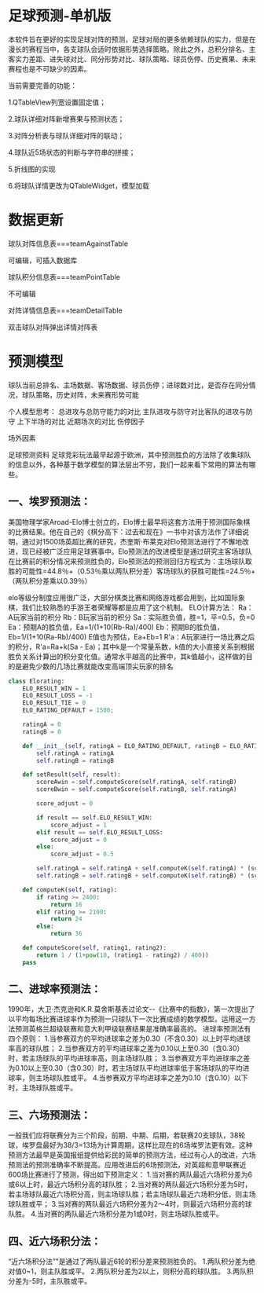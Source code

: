 # 足球预测-单机版

​		本软件旨在更好的实现足球对阵的预测，足球对局的更多依赖球队的实力，但是在漫长的赛程当中，各支球队会适时依据形势选择策略。除此之外，总积分排名、主客实力差距、进失球对比、同分形势对比、球队策略、球员伤停、历史赛果、未来赛程也是不可缺少的因素。

当前需要完善的功能：

1.QTableView列宽设置固定值；

2.球队详细对阵新增赛果与预测状态；

3.对阵分析表与球队详细对阵的联动；

4.球队近5场状态的判断与字符串的拼接；

5.折线图的实现

6.将球队详情更改为QTableWidget，模型加载

# 数据更新

球队对阵信息表===teamAgainstTable

可编辑，可插入数据库

球队积分信息表===teamPointTable

不可编辑

对阵详情信息表===teamDetailTable

双击球队对阵弹出详情对阵表

# 预测模型

球队当前总排名、主场数据、客场数据、球员伤停；进球数对比，是否存在同分情况，球队策略，历史对阵，未来赛形势可能

个人模型思考：
总进攻与总防守能力的对比
主队进攻与防守对比客队的进攻与防守
上下半场的对比
近期场次的对比
伤停因子

场外因素

足球预测资料
足球竞彩玩法最早起源于欧洲，其中预测胜负的方法除了收集球队的信息以外，各种基于数学模型的算法层出不穷，我们一起来看下常用的算法有哪些。

## 一、埃罗预测法：
​		美国物理学家Aroad-Elo博士创立的，Elo博士最早将这套方法用于预测国际象棋的比赛结果。他在自己的《棋分高下：过去和现在》一书中对该方法作了详细说明，通过对1500场英超比赛的研究，杰奎斯·布莱克对Elo预测法进行了不懈地改进，现已经被广泛应用足球赛事中。
​		Elo预测法的改进模型是通过研究主客场球队在比赛前的积分情况来预测胜负的，Elo预测法的预测回归方程式为：主场球队取胜的可能性=44.8％+（0.53％乘以两队积分差）客场球队的获胜可能性=24.5％+（两队积分差乘以0.39％）

​		elo等级分制度应用很广泛，大部分棋类比赛和网络游戏都会用到，比如国际象棋，我们比较熟悉的手游王者荣耀等都是应用了这个机制。
ELO计算方法：
Ra：A玩家当前的积分
Rb：B玩家当前的积分
Sa：实际胜负值，胜=1，平=0.5，负=0
Ea：预期A的胜负值，Ea=1/(1+10(Rb-Ra)/400)
Eb：预期B的胜负值，Eb=1/(1+10(Ra-Rb)/400)
E值也为预估，Ea+Eb=1
R'a：A玩家进行一场比赛之后的积分，R'a=Ra+k(Sa - Ea)；其中k是一个常量系数，k值的大小直接关系到根据胜负关系计算出的积分变化值。
​		通常水平越高的比赛中，其k值越小，这样做的目的是避免少数的几场比赛就能改变高端顶尖玩家的排名

```python
class Elorating:
    ELO_RESULT_WIN = 1
    ELO_RESULT_LOSS = -1
    ELO_RESULT_TIE = 0
    ELO_RATING_DEFAULT = 1500;

	ratingA = 0
    ratingB = 0

    def __init__(self, ratingA = ELO_RATING_DEFAULT, ratingB = ELO_RATING_DEFAULT):
        self.ratingA = ratingA
        self.ratingB = ratingB

    def setResult(self, result):
        scoreAwin = self.computeScore(self.ratingA, self.ratingB)
        scoreBwin = self.computeScore(self.ratingB, self.ratingA)

        score_adjust = 0

        if result == self.ELO_RESULT_WIN:
            score_adjust = 1
        elif result == self.ELO_RESULT_LOSS:
            score_adjust = 0
        else:
            score_adjust = 0.5

  		self.ratingA = self.ratingA + self.computeK(self.ratingA) * (score_adjust - scoreAwin)
        self.ratingB = self.ratingB + self.computeK(self.ratingB) * (score_adjust - scoreBwin)

    def computeK(self, rating):
        if rating >= 2400:
            return 16
        elif rating >= 2100:
            return 24
        else:
            return 36

    def computeScore(self, rating1, rating2):
        return 1 / (1+pow(10, (rating1 - rating2) / 400))
    pass
```


## 二、进球率预测法：
​		1990年，大卫·杰克逊和K.R.莫舍斯基表过论文--《比赛中的指数》，第一次提出了以平均每场比赛进球率作为预测一只球队下一次比赛成绩的数学模型。运用这一方法预测英格兰超级联赛和意大利甲级联赛结果是准确率最高的。
进球率预测法有四个原则：
1.当参赛双方的平均进球率之差为0.30（不含0.30）以上时平均进球率高的球队胜；
2.当参赛双方的平均进球率之差为0.10以上至0.30（含0.30）时，若主场球队的平均进球率高，则主场球队胜；
3.当参赛双方平均进球率之差为0.10以上至0.30（含0.30）时，若主场球队平均进球率低于客场球队的平均进球率，则主场球队胜或平。
4.当参赛双方平均进球率之差为0.10（含0.10）以下时，主场球队胜或平。

## 三、六场预测法：
​		一般我们应将联赛分为三个阶段，前期、中期、后期，若联赛20支球队，38轮球，埃罗盘最好为38/3=13场为计算周期，这样比现在的6场埃罗法更有效。这种预测方法最早是英国报纸提供给彩民的简单的预测方法，经过有心人的改进，六场预测法的预测准确率不断提高。应用改进后的6场预测法，对英超和意甲联赛近600场比赛进行了预测，得出如下预测定义：
1.当对赛的两队最近六场积分差为6或6以上时，最近六场积分高的球队胜；
2.当对赛的两队最近六场积分差为5时，若主场球队最近六场积分高，则主场球队胜；若主场球队最近六场积分低，则主场球队胜或平；
3.当对赛的两队最近六场积分差为2～4时，则最近六场积分高的球队胜。
4.当对赛的两队最近六场积分差为1或0时，则主场球队胜或平。

## 四、近六场积分法：
“近六场积分法”"是通过了两队最近6轮的积分差来预测胜负的。
1.两队积分差为绝对值0~1，则主队胜或平。
2.两队积分差为2以上，则积分高的球队胜。
3.两队积分差为-5时，主队胜或平。

